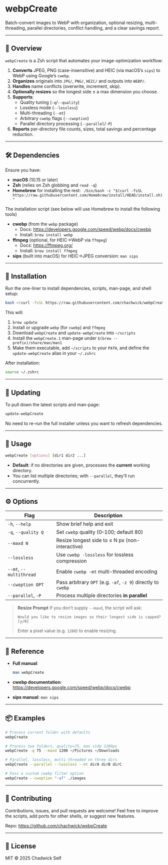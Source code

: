 # webpCreate

Batch-convert images to WebP with organization, optional resizing, multi-threading, parallel directories, conflict handling, and a clear savings report.

---

## 📖 Overview

`webpCreate` is a Zsh script that automates your image-optimization workflow:

1. **Converts** JPEG, PNG (case-insensitive) and HEIC (via macOS’s `sips`) to WebP using Google’s `cwebp`.  
2. **Organizes** originals into `JPG/`, `PNG/`, `HEIC/` and outputs into `WEBP/`.  
3. **Handles** name conflicts (overwrite, increment, skip).  
4. **Optionally resizes** so the longest side ≤ a max dimension you choose.  
5. **Supports**:  
   - Quality tuning (`-q`/`--quality`)  
   - Lossless mode (`--lossless`)  
   - Multi-threading (`--mt`)  
   - Arbitrary `cwebp` flags (`--cwoption`)  
   - Parallel directory processing (`--parallel`/`-P`)  
6. **Reports** per-directory file counts, sizes, total savings and percentage reduction.

---

## 🛠️ Dependencies

Ensure you have:

- **macOS** (10.15 or later)  
- **Zsh** (relies on Zsh globbing and `read -q`)  
- **Homebrew** for installing the rest:
  `
  /bin/bash -c "$(curl -fsSL https://raw.githubusercontent.com/Homebrew/install/HEAD/install.sh)"`

The installation script (see below will use Homebrew to install the following tools)

- **cwebp** (from the `webp` package)
  - Docs: https://developers.google.com/speed/webp/docs/cwebp
  - Install: `brew install webp`
- **ffmpeg** (optional, for HEIC→WebP via `ffmpeg`)
  - Docs: https://ffmpeg.org/
  - Install: `brew install ffmpeg`
- **sips** (built into macOS) for HEIC→JPEG conversion: `man sips`

------

## 🚀 Installation

Run the one-liner to install dependencies, scripts, man-page, and shell setup:

```bash
bash <(curl -fsSL https://raw.githubusercontent.com/chachwick/webpCreate/main/install-webpCreate.sh)
```

This will:

1. `brew update`
2. Install or upgrade `webp` (for `cwebp`) and `ffmpeg`
3. Download `webpCreate` and `update-webpCreate` into `~/scripts`
4. Install the `webpCreate.1` man-page under `$(brew --prefix)/share/man/man1`
5. Make them executable, add `~/scripts` to your `PATH`, and define the `update-webpCreate` alias in your `~/.zshrc`

After installation:

```bash
source ~/.zshrc
```

------

## 🔄 Updating

To pull down the latest scripts and man-page:

```bash
update-webpCreate
```

No need to re-run the full installer unless you want to refresh dependencies.

------

## 📂 Usage

```bash
webpCreate [options] [dir1 dir2 ...]
```

- **Default**: if no directories are given, processes the **current** working directory.
- You can list multiple directories; with `--parallel`, they’ll run concurrently.

------

## ⚙️ Options

| Flag                    | Description                                                  |
| ----------------------- | ------------------------------------------------------------ |
| `-h`, `--help`          | Show brief help and exit                                     |
| `-q`, `--quality Q`     | Set `cwebp` quality (0–100; default 80)                      |
| `--maxd N`              | Resize longest side to ≤ N px (non-interactive)              |
| `--lossless`            | Use `cwebp -lossless` for lossless compression               |
| `--mt`, `--multithread` | Enable `cwebp -mt` multi-threaded encoding                   |
| `--cwoption OPT`        | Pass arbitrary `OPT` (e.g. `-af`, `-z 9`) directly to `cwebp` |
| `--parallel`, `-P`      | Process multiple directories **in parallel**                 |

> **Resize Prompt**
> If you don’t supply `--maxd`, the script will ask:
>
> ```
> Would you like to resize images so their longest side is capped? [y/N]
> ```
>
> Enter a pixel value (e.g. `1200`) to enable resizing.

------

## 🔗 Reference

- **Full manual**:

  ```bash
  man webpCreate
  ```

- **cwebp documentation**: https://developers.google.com/speed/webp/docs/cwebp

- **sips manual**: `man sips`

------

## 📦 Examples

```bash
# Process current folder with defaults
webpCreate

# Process two folders, quality=75, max side 1200px
webpCreate -q 75 --maxd 1200 ~/Pictures ~/Downloads

# Parallel, lossless, multi-threaded on three dirs
webpCreate --parallel --lossless --mt dirA dirB dirC

# Pass a custom cwebp filter option
webpCreate --cwoption "-af" ./images
```

------

## 🤝 Contributing

Contributions, issues, and pull requests are welcome!
Feel free to improve the scripts, add ports for other shells, or suggest new features.

Repo: https://github.com/chachwick/webpCreate

------

## 📄 License

MIT © 2025 Chadwick Self
